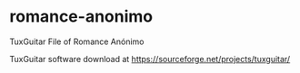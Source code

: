 # romance-anonimo
TuxGuitar File of Romance Anónimo

TuxGuitar software download at https://sourceforge.net/projects/tuxguitar/
